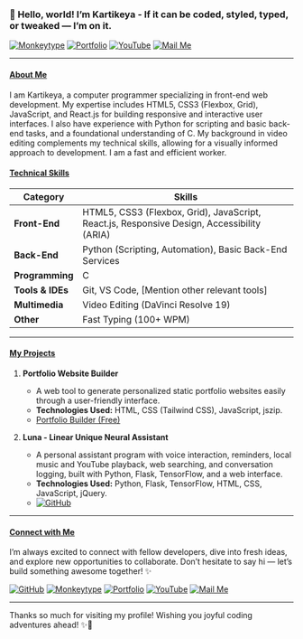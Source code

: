 ### 👋 Hello, world! I’m Kartikeya - If it can be coded, styled, typed, or tweaked — I’m on it.

[![Monkeytype](https://img.shields.io/badge/-Monkeytype-%23FFBF00?style=for-the-badge&logo=monkeytype&logoColor=black)](https://monkeytype.com/profile/Karitkeya)
[![Portfolio](https://img.shields.io/badge/-Portfolio-%23000000?style=for-the-badge&logo=globe&logoColor=white)](http://kartikeyalab.github.io/kartikeya)
[![YouTube](https://img.shields.io/badge/-YouTube-%23FF0000?style=for-the-badge&logo=youtube&logoColor=white)](https://www.youtube.com/@clever-ways)
[![Mail Me](https://img.shields.io/badge/-Mail%20Me-%230078D4?style=for-the-badge&logo=gmail&logoColor=white)](mailto:kartikeya30062009@gmail.com)

---

#### <ins>About Me</ins>

I am Kartikeya, a computer programmer specializing in front-end web development. My expertise includes HTML5, CSS3 (Flexbox, Grid), JavaScript, and React.js for building responsive and interactive user interfaces. I also have experience with Python for scripting and basic back-end tasks, and a foundational understanding of C. My background in video editing complements my technical skills, allowing for a visually informed approach to development. I am a fast and efficient worker.

#### <ins>Technical Skills</ins>

| Category         | Skills                                                                                     |
| ---------------- | ------------------------------------------------------------------------------------------ |
| **Front-End**    | HTML5, CSS3 (Flexbox, Grid), JavaScript, React.js, Responsive Design, Accessibility (ARIA) |
| **Back-End**     | Python (Scripting, Automation), Basic Back-End Services                                    |
| **Programming**  | C                                                                                          |
| **Tools & IDEs** | Git, VS Code, [Mention other relevant tools]                                               |
| **Multimedia**   | Video Editing (DaVinci Resolve 19)                                                         |
| **Other**        | Fast Typing (100+ WPM)                                                                     |

---

#### <ins>My Projects</ins>

1.  **Portfolio Website Builder**

    - A web tool to generate personalized static portfolio websites easily through a user-friendly interface.
    - **Technologies Used:** HTML, CSS (Tailwind CSS), JavaScript, jszip.
    - [Portfolio Builder (Free)](https://kartikeyalab.github.io/PortfolioBuilder/)

2.  **Luna - Linear Unique Neural Assistant**
    - A personal assistant program with voice interaction, reminders, local music and YouTube playback, web searching, and conversation logging, built with Python, Flask, TensorFlow, and a web interface.
    - **Technologies Used:** Python, Flask, TensorFlow, HTML, CSS, JavaScript, jQuery.
    - [![GitHub](https://img.shields.io/badge/-GitHub-%23242929?style=for-the-badge&logo=github&logoColor=white)](https://github.com/KartikeyaLab/Luna)

---

#### <ins>Connect with Me</ins>

I’m always excited to connect with fellow developers, dive into fresh ideas, and explore new opportunities to collaborate. Don’t hesitate to say hi — let’s build something awesome together! ✨

[![GitHub](https://img.shields.io/badge/-GitHub-%23242929?style=for-the-badge&logo=github&logoColor=white)](https://github.com/KartikeyaLab)
[![Monkeytype](https://img.shields.io/badge/-Monkeytype-%23FFBF00?style=for-the-badge&logo=monkeytype&logoColor=black)](https://monkeytype.com/profile/Karitkeya)
[![Portfolio](https://img.shields.io/badge/-Portfolio-%23000000?style=for-the-badge&logo=globe&logoColor=white)](http://kartikeyalab.github.io/kartikeya)
[![YouTube](https://img.shields.io/badge/-YouTube-%23FF0000?style=for-the-badge&logo=youtube&logoColor=white)](https://www.youtube.com/@clever-ways)
[![Mail Me](https://img.shields.io/badge/-Mail%20Me-%230078D4?style=for-the-badge&logo=gmail&logoColor=white)](mailto:kartikeya30062009@gmail.com)

---

Thanks so much for visiting my profile! Wishing you joyful coding adventures ahead! ✨🚀
